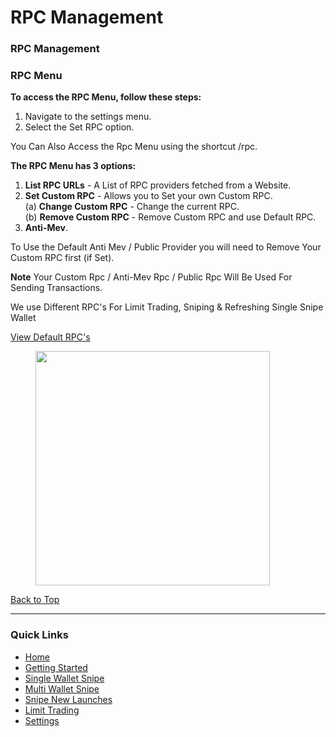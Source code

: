 # RPC Management

### RPC Management

### RPC Menu <a href="#select-custom-rpc" id="select-custom-rpc"></a>

**To access the RPC Menu, follow these steps:**

1. Navigate to the settings menu.
2. Select the Set RPC option.

You Can Also Access the Rpc Menu using the shortcut /rpc.

**The RPC Menu has 3 options:**

1. **List RPC URLs** - A List of RPC providers fetched from a Website.
2. **Set Custom RPC** - Allows you to Set your own Custom RPC.\
   (a) **Change Custom RPC** - Change the current RPC.\
   (b) **Remove Custom RPC** - Remove Custom RPC and use Default RPC.
3. **Anti-Mev**.

To Use the Default Anti Mev / Public Provider you will need to Remove Your Custom RPC first (if Set).

**Note** Your Custom Rpc / Anti-Mev Rpc / Public Rpc Will Be Used For Sending Transactions.

We use Different RPC's For Limit Trading, Sniping & Refreshing Single Snipe Wallet

[View Default RPC's](../sonic-essentials/node-providers.md)

<figure><img src="../.gitbook/assets/Screenshot 2024-06-06 at 12.45.01 PM.png" alt="" width="375"><figcaption></figcaption></figure>

[Back to Top](rpc-management.md#rpc-management)

***

### Quick Links

* [Home](../)
* [Getting Started](broken-reference)
* [Single Wallet Snipe](single-wallet-snipe.md)
* [Multi Wallet Snipe](multi-wallet-snipe.md)
* [Snipe New Launches](snipe-new-launches.md)
* [Limit Trading](limit-trading.md)
* [Settings](settings-overview.md)
